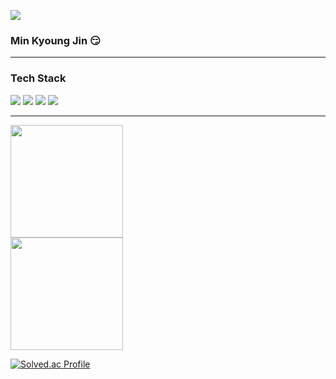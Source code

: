 <a href="https://github.com/Ruanur"><img src="https://capsule-render.vercel.app/api?type=Waving&color=black&customColorList=6&height=180&section=header&text=Min%20Creator&fontSize=50&animation=twinkling"/></a>

###  Min Kyoung Jin 😏

<hr/>

### Tech Stack
<div>
  <img src="https://img.shields.io/badge/C-4574E0?style=flat&logo=C&logoColor=white"/>
  <img src="https://img.shields.io/badge/C++-00599C?style=flat&logo=Cplusplus&logoColor=white"/>
  <img src="https://img.shields.io/badge/c#-239120.svg?&style=for-the-badge&logo=csharp&logoColor=white"/>
  <img src="https://img.shields.io/badge/C-4574E0?style=flat&logo=C&logoColor=white"/>
</div>

<hr/>

<a href="https://github.com/Ruanur">
  <img height="180em" src="https://github-readme-stats-eight-theta.vercel.app/api?username=Ruanur&show_icons=true&theme=monokai&include_all_commits=true&count_private=true"/>
  <br>
  <img height="180em" src="https://github-readme-stats-eight-theta.vercel.app/api/top-langs/?username=Ruanur&hide=c%23&layout=compact&langs_count=8&theme=monokai"/>
</a>


[![Solved.ac Profile](http://mazassumnida.wtf/api/v2/generate_badge?boj=lp5060)](https://solved.ac/profile/lp5060)

<!--

Here are some ideas to get you started:

- 🔭 I’m currently working on ...
- 🌱 I’m currently learning ...
- 👯 I’m looking to collaborate on ...
- 🤔 I’m looking for help with ...
- 💬 Ask me about ...
- 📫 How to reach me: ...
- 😄 Pronouns: ...
- ⚡ Fun fact: ...
-->
